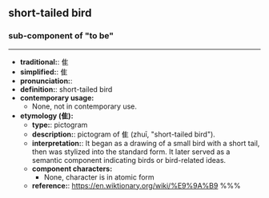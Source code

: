 ## short-tailed bird
### sub-component of "to be"
---
- **traditional:**: 隹
- **simplified:**: 隹
- **pronunciation:**: 
- **definition:**: short-tailed bird
- **contemporary usage:**
  - None, not in contemporary use.
- **etymology (隹):**
  - **type:**: pictogram
  - **description:**: pictogram of 隹 (zhuī, "short-tailed bird").
  - **interpretation:**: It began as a drawing of a small bird with a short tail, then was stylized into the standard form. It later served as a semantic component indicating birds or bird-related ideas.
  - **component characters:**
    - None, character is in atomic form
  - **reference:**: https://en.wiktionary.org/wiki/%E9%9A%B9
%%%
